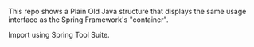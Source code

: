 This repo shows a Plain Old Java structure that displays the same usage interface as the Spring Framework's "container".

Import using Spring Tool Suite.
